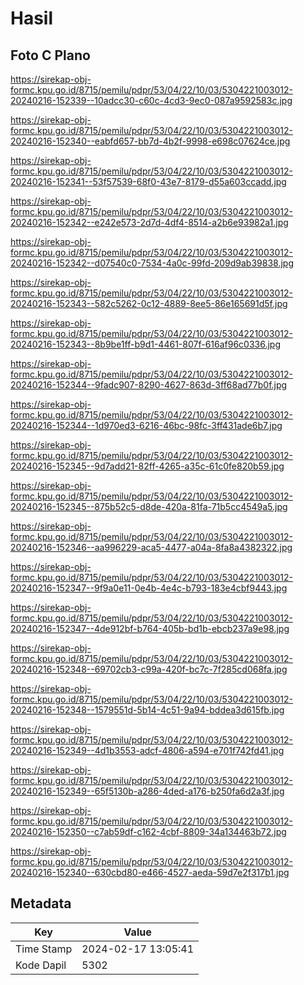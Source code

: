 # Hasil

## Foto C Plano

https://sirekap-obj-formc.kpu.go.id/8715/pemilu/pdpr/53/04/22/10/03/5304221003012-20240216-152339--10adcc30-c60c-4cd3-9ec0-087a9592583c.jpg

https://sirekap-obj-formc.kpu.go.id/8715/pemilu/pdpr/53/04/22/10/03/5304221003012-20240216-152340--eabfd657-bb7d-4b2f-9998-e698c07624ce.jpg

https://sirekap-obj-formc.kpu.go.id/8715/pemilu/pdpr/53/04/22/10/03/5304221003012-20240216-152341--53f57539-68f0-43e7-8179-d55a603ccadd.jpg

https://sirekap-obj-formc.kpu.go.id/8715/pemilu/pdpr/53/04/22/10/03/5304221003012-20240216-152342--e242e573-2d7d-4df4-8514-a2b6e93982a1.jpg

https://sirekap-obj-formc.kpu.go.id/8715/pemilu/pdpr/53/04/22/10/03/5304221003012-20240216-152342--d07540c0-7534-4a0c-99fd-209d9ab39838.jpg

https://sirekap-obj-formc.kpu.go.id/8715/pemilu/pdpr/53/04/22/10/03/5304221003012-20240216-152343--582c5262-0c12-4889-8ee5-86e165691d5f.jpg

https://sirekap-obj-formc.kpu.go.id/8715/pemilu/pdpr/53/04/22/10/03/5304221003012-20240216-152343--8b9be1ff-b9d1-4461-807f-616af96c0336.jpg

https://sirekap-obj-formc.kpu.go.id/8715/pemilu/pdpr/53/04/22/10/03/5304221003012-20240216-152344--9fadc907-8290-4627-863d-3ff68ad77b0f.jpg

https://sirekap-obj-formc.kpu.go.id/8715/pemilu/pdpr/53/04/22/10/03/5304221003012-20240216-152344--1d970ed3-6216-46bc-98fc-3ff431ade6b7.jpg

https://sirekap-obj-formc.kpu.go.id/8715/pemilu/pdpr/53/04/22/10/03/5304221003012-20240216-152345--9d7add21-82ff-4265-a35c-61c0fe820b59.jpg

https://sirekap-obj-formc.kpu.go.id/8715/pemilu/pdpr/53/04/22/10/03/5304221003012-20240216-152345--875b52c5-d8de-420a-81fa-71b5cc4549a5.jpg

https://sirekap-obj-formc.kpu.go.id/8715/pemilu/pdpr/53/04/22/10/03/5304221003012-20240216-152346--aa996229-aca5-4477-a04a-8fa8a4382322.jpg

https://sirekap-obj-formc.kpu.go.id/8715/pemilu/pdpr/53/04/22/10/03/5304221003012-20240216-152347--9f9a0e11-0e4b-4e4c-b793-183e4cbf9443.jpg

https://sirekap-obj-formc.kpu.go.id/8715/pemilu/pdpr/53/04/22/10/03/5304221003012-20240216-152347--4de912bf-b764-405b-bd1b-ebcb237a9e98.jpg

https://sirekap-obj-formc.kpu.go.id/8715/pemilu/pdpr/53/04/22/10/03/5304221003012-20240216-152348--69702cb3-c99a-420f-bc7c-7f285cd068fa.jpg

https://sirekap-obj-formc.kpu.go.id/8715/pemilu/pdpr/53/04/22/10/03/5304221003012-20240216-152348--1579551d-5b14-4c51-9a94-bddea3d615fb.jpg

https://sirekap-obj-formc.kpu.go.id/8715/pemilu/pdpr/53/04/22/10/03/5304221003012-20240216-152349--4d1b3553-adcf-4806-a594-e701f742fd41.jpg

https://sirekap-obj-formc.kpu.go.id/8715/pemilu/pdpr/53/04/22/10/03/5304221003012-20240216-152349--65f5130b-a286-4ded-a176-b250fa6d2a3f.jpg

https://sirekap-obj-formc.kpu.go.id/8715/pemilu/pdpr/53/04/22/10/03/5304221003012-20240216-152350--c7ab59df-c162-4cbf-8809-34a134463b72.jpg

https://sirekap-obj-formc.kpu.go.id/8715/pemilu/pdpr/53/04/22/10/03/5304221003012-20240216-152340--630cbd80-e466-4527-aeda-59d7e2f317b1.jpg


## Metadata

| Key        | Value               |
| ---------- | ------------------- |
| Time Stamp | 2024-02-17 13:05:41 |
| Kode Dapil | 5302                |



